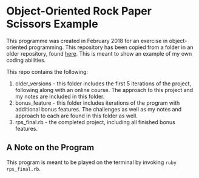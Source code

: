 # Object-Oriented Rock Paper Scissors Example

This programme was created in February 2018 for an exercise in object-oriented programming. This repository has been copied from a folder in an older repository, found [here](https://github.com/MagneticRegulus/120_oop). This is meant to show an example of my own coding abilities.

This repo contains the following:

1. older_versions - this folder includes the first 5 iterations of the project, following along with an online course. The approach to this project and my notes are included in this folder.
2. bonus_feature - this folder includes iterations of the program with additional bonus features. The challenges as well as my notes and approach to each are found in this folder as well.
3. rps_final.rb - the completed project, including all finished bonus features.

## A Note on the Program

This program is meant to be played on the terminal by invoking `ruby rps_final.rb`.
